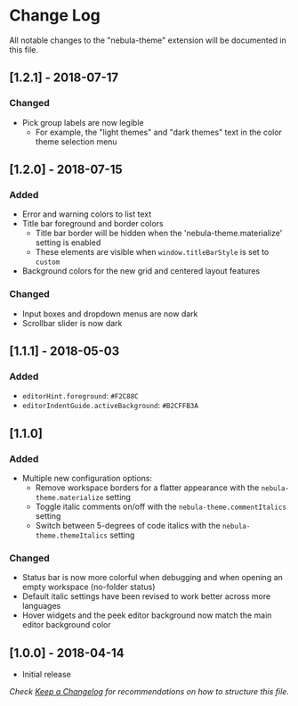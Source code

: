 # Change Log

All notable changes to the "nebula-theme" extension will be documented in this file.

## **[1.2.1]** - 2018-07-17
### Changed
- Pick group labels are now legible
  - For example, the "light themes" and "dark themes" text in the color theme selection menu

## **[1.2.0]** - 2018-07-15
### Added
- Error and warning colors to list text
- Title bar foreground and border colors
  - Title bar border will be hidden when the 'nebula-theme.materialize' setting is enabled
  - These elements are visible when `window.titleBarStyle` is set to `custom`
- Background colors for the new grid and centered layout features  

### Changed
- Input boxes and dropdown menus are now dark
- Scrollbar slider is now dark

## **[1.1.1]** - 2018-05-03
### Added
- `editorHint.foreground`: `#F2C88C`
- `editorIndentGuide.activeBackground`: `#B2CFFB3A`

## **[1.1.0]**
### Added
- Multiple new configuration options:
  - Remove workspace borders for a flatter appearance with the `nebula-theme.materialize` setting
  - Toggle italic comments on/off with the `nebula-theme.commentItalics` setting
  - Switch between 5-degrees of code italics with the `nebula-theme.themeItalics` setting

### Changed
- Status bar is now more colorful when debugging and when opening an empty workspace (no-folder status)
- Default italic settings have been revised to work better across more languages
- Hover widgets and the peek editor background now match the main editor background color

## **[1.0.0]** - 2018-04-14
- Initial release

_Check [Keep a Changelog](http://keepachangelog.com/) for recommendations on how to structure this file._

